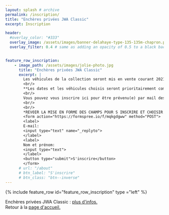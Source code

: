 ```yaml
---
layout: splash # archive
permalink: /inscription/
title: "Enchères privées JWA Classic"
excerpt: Inscription

header:
  #overlay_color: "#333"
  overlay_image: /assets/images/banner-delahaye-type-135-135m-chapron.png
  overlay_filter: 0.4 # same as adding an opacity of 0.5 to a black background


feature_row_inscription:
    - image_path: /assets/images/jolie-photo.jpg
      title: "Enchères privées JWA Classic"
      excerpt: |
        Les véhicules de la collection seront mis en vente courant 2021.<br/>
        <br/>
        **Les dates et les véhicules choisis seront prioritairement communiqués par email aux inscrits.**<br/>
        <br/>
        Vous pouvez vous inscrire ici pour être prévenu(e) par mail des prochaines ventes.<br/>
        <br/>
        <br/>
        *REVOIR LA MISE EN FORME DES CHAMPS POUR S INSCRIRE ET CHOISIR UNE PHOTO*<br/>
        <form action="https://formspree.io/f/mqkgdgww" method="POST">
        <label>
        E-mail:
        <input type="text" name="_replyto">
        </label>
        <label>
        Nom et prénom:
        <input type="text">
        </label>
        <button type="submit">S'inscrire</button>
        </form>
      # url: "/about"
      # btn_label: "S'inscrire"
      # btn_class: "btn--inverse"
---
```

{% include feature_row id="feature_row_inscription" type ="left" %}

Enchères privées JWA Classic : [plus d'infos.](/vso2/) <br/>
Retour à la [page d'accueil.](/)
